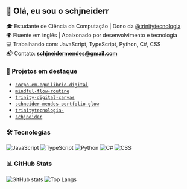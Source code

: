 ## 👻 Olá, eu sou o schjneiderr

🎓 Estudante de Ciência da Computação | Dono da [@trinitytecnologia](https://github.com/trinitytecnologia)  
🌍 Fluente em inglês | Apaixonado por desenvolvimento e tecnologia  
💻 Trabalhando com: JavaScript, TypeScript, Python, C#, CSS  
📬 Contato: **schjneidermendes@gmail.com**

### 🚀 Projetos em destaque

- [`corpo-em-equilibrio-digital`](https://github.com/gmendes7/corpo-em-equilibrio-digital)
- [`mindful-flow-routine`](https://github.com/gmendes7/mindful-flow-routine)
- [`trinity-digital-canvas`](https://github.com/gmendes7/trinity-digital-canvas)
- [`schneider-mendes-portfolio-glow`](https://github.com/gmendes7/schneider-mendes-portfolio-glow)
- [`trinitytecnologia-`](https://github.com/gmendes7/trinitytecnologia-)
- [`schjneider`](https://github.com/gmendes7/schjneider)

### 🛠️ Tecnologias
![JavaScript](https://img.shields.io/badge/-JavaScript-black?style=flat-square&logo=javascript)
![TypeScript](https://img.shields.io/badge/-TypeScript-black?style=flat-square&logo=typescript)
![Python](https://img.shields.io/badge/-Python-black?style=flat-square&logo=python)
![C#](https://img.shields.io/badge/-C%23-black?style=flat-square&logo=csharp)
![CSS](https://img.shields.io/badge/-CSS-black?style=flat-square&logo=css3)

### 📊 GitHub Stats
![GitHub stats](https://github-readme-stats.vercel.app/api?username=gmendes7&show_icons=true&theme=tokyonight)
![Top Langs](https://github-readme-stats.vercel.app/api/top-langs/?username=gmendes7&layout=compact&theme=tokyonight)

